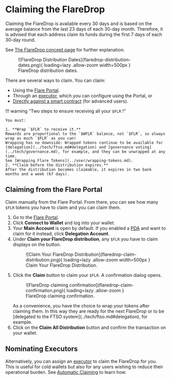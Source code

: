# Claiming the FlareDrop

Claiming the FlareDrop is available every 30 days and is based on the average balance from the last 23 days of each 30-day month.
Therefore, it is advised that each address claim its funds during the first 7 days of each 30-day round.

See [The FlareDrop concept page](../tech/the-flaredrop.md) for further explanation.

<figure markdown>
![FlareDrop Distribution Dates](flaredrop-distribution-dates.png){ loading=lazy .allow-zoom  width=500px }
<figcaption>FlareDrop distribution dates.</figcaption>
</figure>

There are several ways to claim.
You can claim:

* Using the [Flare Portal](https://portal.flare.network/).
* Through an [executor](../tech/automatic-claiming.md), which you can configure using the Portal, or
* [Directly against a smart contract](../dev/reference/the-flaredrop.md) (for advanced users).

!!! warning "Two steps to ensure receiving all your `$FLR` !"

    You must:

    1. **Wrap `$FLR` to receive it.**
    Rewards are proportional to the `$WFLR` balance, not `$FLR`, so always wrap as much `$FLR` as you can!
    Wrapping has no downside: Wrapped tokens continue to be available for [delegation](../tech/ftso.md#delegation) and [governance voting](../tech/governance.md), for example, and they can be unwrapped at any time.
    See [Wrapping Flare Tokens](../user/wrapping-tokens.md).
    2. **Claim before the distribution expires.**
    After the distribution becomes claimable, it expires in two bank months and a week (67 days).

## Claiming from the Flare Portal

Claim manually from the Flare Portal.
From there, you can see how many `$FLR` tokens you have to claim and you can claim them.

1. Go to the [Flare Portal](https://portal.flare.network/).
2. Click **Connect to Wallet** and log into your wallet.
3. Your **Main Account** is open by default.
   If you enabled a [PDA](../tech/personal-delegation-account.md) and want to claim for it instead, click **Delegation Account**.
4. Under **Claim your FlareDrop distribution**, any `$FLR` you have to claim displays on the button.
    <figure markdown>
    ![Claim Your FlareDrop Distribution](flaredrop-claim-distribution.png){ loading=lazy .allow-zoom  width=500px }
    <figcaption>Claim Your FlareDrop Distribution.</figcaption>
    </figure>
5. Click the **Claim** button to claim your `$FLR`.
    A confirmation dialog opens.
    <figure markdown>
    ![FlareDrop claiming confirmation](flaredrop-claim-confirmation.png){ loading=lazy .allow-zoom }
    <figcaption>FlareDrop claiming confirmation.</figcaption>
    </figure>
    As a convenience, you have the choice to wrap your tokens after claiming them.
    In this way they are ready for the next FlareDrop or to be [delegated to the FTSO system](../tech/ftso.md#delegation), for example.
6. Click on the **Claim All Distribution** button and confirm the transaction on your wallet.

## Nominating Executors

Alternatively, you can assign an [executor](../tech/automatic-claiming.md) to claim the FlareDrop for you.
This is useful for cold wallets but also for any users wishing to reduce their operational burden.
See [Automatic Claiming](./automatic-claiming.md) to learn how.
